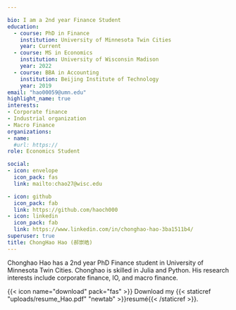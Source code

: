 ```yaml
---

bio: I am a 2nd year Finance Student
education:
  - course: PhD in Finance
    institution: University of Minnesota Twin Cities
    year: Current
  - course: MS in Economics
    institution: University of Wisconsin Madison
    year: 2022
  - course: BBA in Accounting
    institution: Beijing Institute of Technology
    year: 2019
email: "hao00059@umn.edu"
highlight_name: true
interests:
- Corporate finance
- Industrial organization
- Macro Finance
organizations:
- name: 
  #url: https://
role: Economics Student

social:
- icon: envelope
  icon_pack: fas
  link: mailto:chao27@wisc.edu

- icon: github
  icon_pack: fab
  link: https://github.com/haoch000
- icon: linkedin
  icon_pack: fab
  link: https://www.linkedin.com/in/chonghao-hao-3ba1511b4/
superuser: true
title: ChongHao Hao (郝崇皓)
---
```

Chonghao Hao has a 2nd year PhD Finance student in University of Minnesota Twin Cities. Chonghao is skilled in Julia and Python. His research interests include corporate finance, IO, and macro finance.

{{< icon name="download" pack="fas" >}} Download my {{< staticref "uploads/resume_Hao.pdf" "newtab" >}}resumé{{< /staticref >}}.
